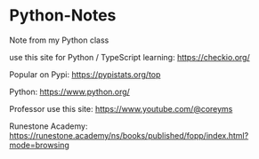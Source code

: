 # Python-Notes
Note from my Python class

use this site for Python / TypeScript learning: https://checkio.org/

Popular on Pypi: https://pypistats.org/top

Python: https://www.python.org/

Professor use this site: https://www.youtube.com/@coreyms

Runestone Academy: https://runestone.academy/ns/books/published/fopp/index.html?mode=browsing
